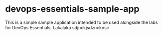 # devops-essentials-sample-app

This is a simple sample application intended to be used alongside the labs for DevOps Essentials.
 Lakalaka sdjnckjsdzncknsc
